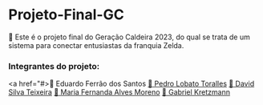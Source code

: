 # Projeto-Final-GC
<p>🚀 Este é o projeto final do Geração Caldeira 2023, do qual se trata de um sistema para conectar entusiastas da franquia Zelda.</p>

<h3>Integrantes do projeto:</h3>

<a href="#>🔗 Eduardo Ferrão dos Santos</a>
<a href="#">🔗 Pedro Lobato Toralles</a> 
<a href="#">🔗 David Silva Teixeira</a>
<a href="#">🔗 Maria Fernanda Alves Moreno</a>
<a href="#">🔗 Gabriel Kretzmann</a>

